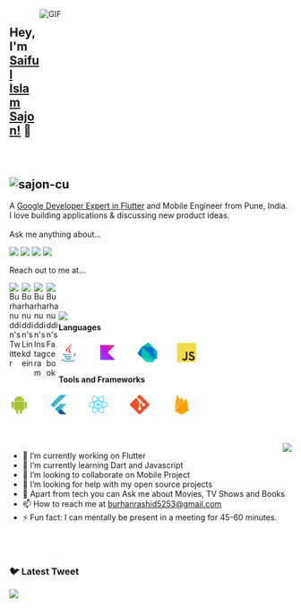 <img align="right" alt="GIF" src="https://github.com/abhisheknaiidu/abhisheknaiidu/blob/master/code.gif?raw=true" width="450" height="300" />

## Hey, I'm [Saiful Islam Sajon!](https://github.com/sajon-cu) 👋 <a align="left"> <img src="https://komarev.com/ghpvc/?username=burhanrashid52&label=Views&color=blue&style=plastic" alt="sajon-cu" /> </a>

A [Google Developer Expert in Flutter](https://developers.google.com/community/experts/directory/profile/profile-burhanuddin-rashid) and Mobile Engineer from Pune, India. I love building applications & discussing new product ideas.
<br/>
<br/>
Ask me anything about...

<img src='https://img.shields.io/badge/flutter-%230095D5?logo=flutter&logoColor=blue&style=for-the-badge' height='25'/> <img src='https://img.shields.io/badge/Android-3DDC84?logo=android&logoColor=white&style=for-the-badge' height='25'/> <img src='https://img.shields.io/badge/kotlin-%230095D5.svg?&style=for-the-badge&logo=kotlin&logoColor=white' height='25'/> <img src='https://img.shields.io/badge/react-%2300ADD8.svg?&style=for-the-badge&logo=react&logoColor=white' height='25'/>


Reach out to me at...

<a href="https://twitter.com/burhanrashid52">
  <img align="left" alt="Burhanuddin's Twitter" width="22px" src="https://cdn.jsdelivr.net/npm/simple-icons@v3/icons/twitter.svg" />
</a><a href="https://www.linkedin.com/in/burhanuddin-rashid-a16959b1">
  <img align="left" alt="Burhanuddin's Linkdein" width="22px" src="https://cdn.jsdelivr.net/npm/simple-icons@v3/icons/linkedin.svg" />
</a><a href="https://instagram.com/burhanrashid52/">
  <img align="left" alt="Burhanuddin's Instagram" width="22px" src="https://cdn.jsdelivr.net/npm/simple-icons@v3/icons/instagram.svg" />
</a><a href="https://facebook.com/burhanrashid5253">
  <img align="left" alt="Burhanuddin's Facebook" width="22px" src="https://cdn.jsdelivr.net/npm/simple-icons@v3/icons/facebook.svg" />
</a>
<br/>
<br/>
<br/>
<img align="left" src="https://github-readme-stats.vercel.app/api?username=burhanrashid52&show_icons=true&title_color=fff&icon_color=79ff97&text_color=9f9f9f&bg_color=151515"/>

#### Languages
<img src="https://raw.githubusercontent.com/devicons/devicon/master/icons/java/java-original.svg" height="35">&nbsp;&nbsp;&nbsp;&nbsp;&nbsp;&nbsp;&nbsp;&nbsp;
<img src="https://raw.githubusercontent.com/devicons/devicon/master/icons/kotlin/kotlin-original.svg" height="35">&nbsp;&nbsp;&nbsp;&nbsp;&nbsp;&nbsp;&nbsp;&nbsp;
<img src="https://raw.githubusercontent.com/devicons/devicon/master/icons/dart/dart-original.svg" height="35"/>&nbsp;&nbsp;&nbsp;&nbsp;&nbsp;&nbsp;&nbsp;&nbsp;
<img src="https://raw.githubusercontent.com/devicons/devicon/master/icons/javascript/javascript-original.svg" height="35">&nbsp;&nbsp;&nbsp;&nbsp;&nbsp;&nbsp;&nbsp;&nbsp;

#### Tools and Frameworks
<img src="https://raw.githubusercontent.com/devicons/devicon/master/icons/android/android-original.svg" height="35"/>&nbsp;&nbsp;&nbsp;&nbsp;&nbsp;&nbsp;&nbsp;&nbsp;
<img src="https://raw.githubusercontent.com/devicons/devicon/master/icons/flutter/flutter-original.svg" height="35"/>&nbsp;&nbsp;&nbsp;&nbsp;&nbsp;&nbsp;&nbsp;&nbsp;
<img src="https://raw.githubusercontent.com/devicons/devicon/master/icons/react/react-original.svg" alt="react" height="35"/>&nbsp;&nbsp;&nbsp;&nbsp;&nbsp;&nbsp;&nbsp;&nbsp;&nbsp;
<img src="https://raw.githubusercontent.com/devicons/devicon/master/icons/git/git-original.svg" width="35px">&nbsp;&nbsp;&nbsp;&nbsp;&nbsp;&nbsp;&nbsp;&nbsp;&nbsp;
<img src="https://raw.githubusercontent.com/devicons/devicon/master/icons/firebase/firebase-plain.svg" width="35px">&nbsp;&nbsp;&nbsp;&nbsp;&nbsp;&nbsp;&nbsp;&nbsp;&nbsp;

<br/>
<br/>

<a href="https://github.com/burhanrashid52">
  <img align="right" src="https://github-readme-stats.vercel.app/api/top-langs/?username=burhanrashid52&theme=light&hide_langs_below=1" />
</a>

- 🔭 I’m currently working on Flutter
- 🌱 I’m currently learning Dart and Javascript
- 👯 I’m looking to collaborate on Mobile Project
- 🤔 I’m looking for help with my open source projects
- 💬 Apart from tech you can Ask me about Movies, TV Shows and Books
- 📫 How to reach me at burhanrashid5253@gmail.com
- ⚡ Fun fact: I can mentally be present in a meeting for 45-60 minutes.

<br/>
<br/>

### 🐦 Latest Tweet
[![](https://gtce.itsvg.in/api?username=burhanrashid52)](https://twitter.com/burhanrashid52/)<br><br>